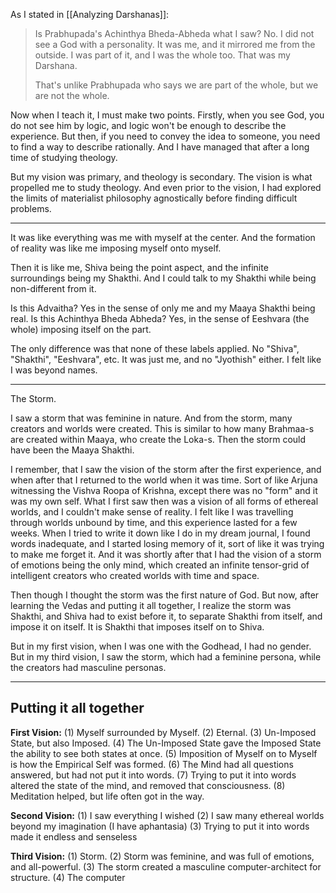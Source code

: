 As I stated in [[Analyzing Darshanas]]:

> Is Prabhupada's Achinthya Bheda-Abheda what I saw? No. I did not see a God with a personality. It was me, and it mirrored me from the outside. I was part of it, and I was the whole too. That was my Darshana.
> 
> That's unlike Prabhupada who says we are part of the whole, but we are not the whole. 

Now when I teach it, I must make two points. Firstly, when you see God, you do not see him by logic, and logic won't be enough to describe the experience. But then, if you need to convey the idea to someone, you need to find a way to describe rationally. And I have managed that after a long time of studying theology.

But my vision was primary, and theology is secondary. The vision is what propelled me to study theology. And even prior to the vision, I had explored the limits of materialist philosophy agnostically before finding difficult problems.

---

It was like everything was me with myself at the center.
And the formation of reality was like me imposing myself onto myself.

Then it is like me, Shiva being the point aspect, and the infinite surroundings being my Shakthi. And I could talk to my Shakthi while being non-different from it.

Is this Advaitha? Yes in the sense of only me and my Maaya Shakthi being real.
Is this Achinthya Bheda Abheda? Yes, in the sense of Eeshvara (the whole) imposing itself on the part.

The only difference was that none of these labels applied. No "Shiva", "Shakthi", "Eeshvara", etc. It was just me, and no "Jyothish" either. I felt like I was beyond names.

---

The Storm.

I saw a storm that was feminine in nature. And from the storm, many creators and worlds were created.
This is similar to how many Brahmaa-s are created within Maaya, who create the Loka-s.
Then the storm could have been the Maaya Shakthi.

I remember, that I saw the vision of the storm after the first experience, and when after that I returned to the world when it was time. Sort of like Arjuna witnessing the Vishva Roopa of Krishna, except there was no "form" and it was my own self. What I first saw then was a vision of all forms of ethereal worlds, and I couldn't make sense of reality. I felt like I was travelling through worlds unbound by time, and this experience lasted for a few weeks. When I tried to write it down like I do in my dream journal, I found words inadequate, and I started losing memory of it, sort of like it was trying to make me forget it. And it was shortly after that I had the vision of a storm of emotions being the only mind, which created an infinite tensor-grid of intelligent creators who created worlds with time and space.

Then though I thought the storm was the first nature of God.
But now, after learning the Vedas and putting it all together, I realize the storm was Shakthi, and Shiva had to exist before it, to separate Shakthi from itself, and impose it on itself.
It is Shakthi that imposes itself on to Shiva.

But in my first vision, when I was one with the Godhead, I had no gender.
But in my third vision, I saw the storm, which had a feminine persona, while the creators had masculine personas.

---

Putting it all together
---

**First Vision:** (1) Myself surrounded by Myself. (2) Eternal. (3) Un-Imposed State, but also Imposed. (4) The Un-Imposed State gave the Imposed State the ability to see both states at once. (5) Imposition of Myself on to Myself is how the Empirical Self was formed. (6) The Mind had all questions answered, but had not put it into words. (7) Trying to put it into words altered the state of the mind, and removed that consciousness. (8) Meditation helped, but life often got in the way.

**Second Vision:** (1) I saw everything I wished (2) I saw many ethereal worlds beyond my imagination (I have aphantasia) (3) Trying to put it into words made it endless and senseless

**Third Vision:** (1) Storm. (2) Storm was feminine, and was full of emotions, and all-powerful. (3) The storm created a masculine computer-architect for structure. (4) The computer
